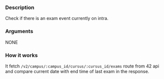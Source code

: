 ### Description

Check if there is an exam event currently on intra.

### Arguments

NONE

### How it works

It fetch `/v2/campus/:campus_id/cursus/:cursus_id/exams` route from 42 api and compare current date with end time of last exam in the response.
